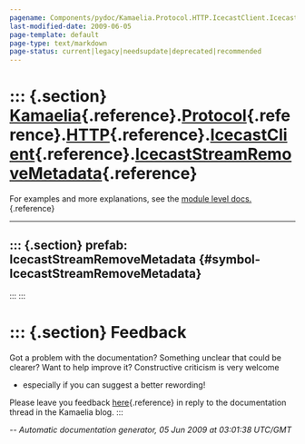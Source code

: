 ```yaml
---
pagename: Components/pydoc/Kamaelia.Protocol.HTTP.IcecastClient.IcecastStreamRemoveMetadata
last-modified-date: 2009-06-05
page-template: default
page-type: text/markdown
page-status: current|legacy|needsupdate|deprecated|recommended
---
```

::: {.section}
[Kamaelia](/Components/pydoc/Kamaelia.html){.reference}.[Protocol](/Components/pydoc/Kamaelia.Protocol.html){.reference}.[HTTP](/Components/pydoc/Kamaelia.Protocol.HTTP.html){.reference}.[IcecastClient](/Components/pydoc/Kamaelia.Protocol.HTTP.IcecastClient.html){.reference}.[IcecastStreamRemoveMetadata](/Components/pydoc/Kamaelia.Protocol.HTTP.IcecastClient.IcecastStreamRemoveMetadata.html){.reference}
======================================================================================================================================================================================================================================================================================================================================================================================================================

For examples and more explanations, see the [module level
docs.](/Components/pydoc/Kamaelia.Protocol.HTTP.IcecastClient.html){.reference}

------------------------------------------------------------------------

::: {.section}
prefab: IcecastStreamRemoveMetadata {#symbol-IcecastStreamRemoveMetadata}
-----------------------------------
:::
:::

::: {.section}
Feedback
========

Got a problem with the documentation? Something unclear that could be
clearer? Want to help improve it? Constructive criticism is very welcome
- especially if you can suggest a better rewording!

Please leave you feedback
[here](../../../cgi-bin/blog/blog.cgi?rm=viewpost&nodeid=1142023701){.reference}
in reply to the documentation thread in the Kamaelia blog.
:::

*\-- Automatic documentation generator, 05 Jun 2009 at 03:01:38 UTC/GMT*
